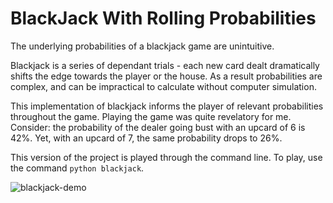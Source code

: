 # BlackJack With Rolling Probabilities
The underlying probabilities of a blackjack game are unintuitive. 

Blackjack is a series of dependant trials - each new card dealt dramatically shifts the edge towards the player or the house. As a result probabilities are complex, and can be impractical to calculate without computer simulation.

This implementation of blackjack informs the player of relevant probabilities throughout the game. Playing the game was quite revelatory for me. Consider: the probability of the dealer going bust with an upcard of 6 is 42%. Yet, with an upcard of 7, the same probability drops to 26%.

This version of the project is played through the command line. To play, use the command ```python blackjack```.

![blackjack-demo](https://user-images.githubusercontent.com/50002504/151095848-ad83d455-6e1f-4e7e-acba-3a7dd288a4e9.jpg)
